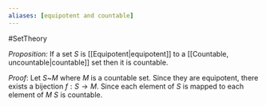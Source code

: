 ```yaml
---
aliases: [equipotent and countable]
---
```

#SetTheory

*Proposition:* If a set $S$ is [[Equipotent|equipotent]] to a [[Countable, uncountable|countable]] set then it is countable.

*Proof*: Let $S$~$M$ where $M$ is a countable set. Since they are equipotent, there exists a bijection $f:S\rightarrow M$. Since each element of $S$ is mapped to each element of $M$ $S$ is countable.

